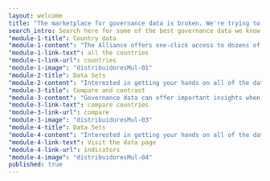 ```yaml
---
layout: welcome
title: "The marketplace for governance data is broken. We're trying to fix it."
search_intro: Search here for some of the best governance data we know of
"module-1-title": Country data
"module-1-content": "The Alliance offers one-click access to dozens of different governance data sets - ranging from corruption perceptions to business regulation to freedom of the press - for countries in an easy-to-scan dashboard format."
"module-1-link-text": all the countries
"module-1-link-url": countries
"module-1-image": "distribuidoresMul-01"
"module-2-title": Data Sets
"module-2-content": "Interested in getting your hands on all of the data from key governance data producers? We've done the heavy lifting for you."
"module-3-title": Compare and contrast
"module-3-content": "Governance data can offer important insights when comparing countries to one another. Here's where to get started in viewing your countries of interest side by side."
"module-3-link-text": compare countries
"module-3-link-url": compare
"module-3-image": "distribuidoresMul-03"
"module-4-title": Data Sets
"module-4-content": "Interested in getting your hands on all of the data from key governance data producers for a particular country? We've done the heavy lifting for you."
"module-4-link-text": Visit the data page
"module-4-link-url": indicators
"module-4-image": "distribuidoresMul-04"
published: true
---
```


